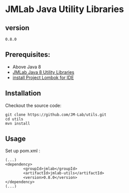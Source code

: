 JMLab Java Utility Libraries
============================
## version
	0.8.0

## Prerequisites:
* Above Java 8
* [JMLab Java 8 Utility Libraries](https://github.com/JM-Lab/utils-java8)
* [install Project Lombok for IDE](https://projectlombok.org/download.html)

## Installation

Checkout the source code:

    git clone https://github.com/JM-Lab/utils.git
    cd utils
    mvn install

## Usage
Set up pom.xml :

    (...)
    <dependency>
			<groupId>jmlab</groupId>
			<artifactId>jmlab-utils</artifactId>
			<version>0.8.0</version>
	</dependency>
    (...)
